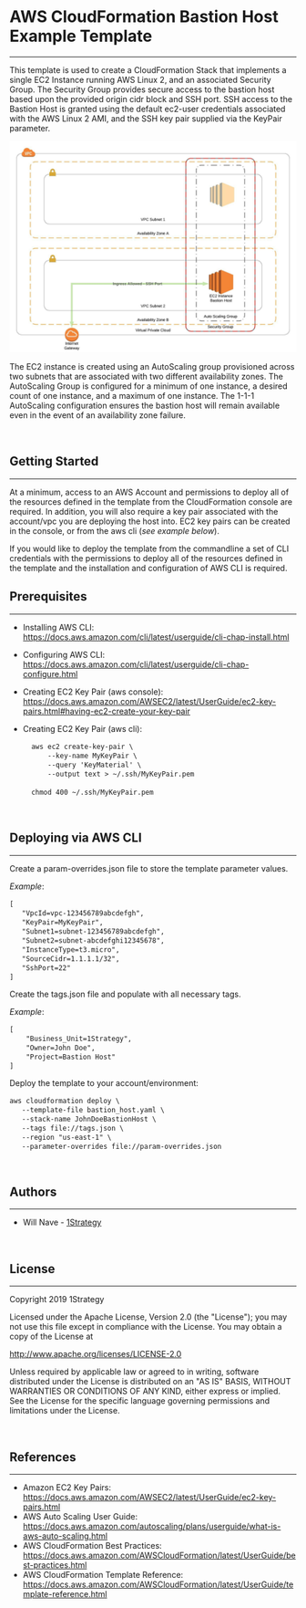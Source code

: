 # AWS CloudFormation Bastion Host Example Template
---
This template is used to create a CloudFormation Stack that implements a single EC2 Instance running AWS Linux 2, and an associated Security Group.  The Security Group provides secure access to the bastion host based upon the provided origin cidr block and SSH port.  SSH access to the Bastion Host is granted using the default ec2-user credentials associated with the AWS Linux 2 AMI, and the SSH key pair supplied via the KeyPair parameter.

![](diagram.jpeg)

The EC2 instance is created using an AutoScaling group provisioned across two subnets that are associated with two different availability zones.  The AutoScaling Group is configured for a minimum of one instance, a desired count of one instance, and a maximum of one instance.  The 1-1-1 AutoScaling configuration ensures the bastion host will remain available even in the event of an availability zone failure.

<br />

## Getting Started
---
At a minimum, access to an AWS Account and permissions to deploy all of the resources defined in the template from the CloudFormation console are required. In addition, you will also require a key pair associated with the account/vpc you are deploying the host into.  EC2 key pairs can be created in the console, or from the aws cli (*see example below*).  

If you would like to deploy the template from the commandline a set of CLI credentials with the permissions to deploy all of the resources defined in the template and the installation and configuration of AWS CLI is required.

## Prerequisites
---
* Installing AWS CLI: https://docs.aws.amazon.com/cli/latest/userguide/cli-chap-install.html
* Configuring AWS CLI: https://docs.aws.amazon.com/cli/latest/userguide/cli-chap-configure.html
* Creating EC2 Key Pair (aws console): https://docs.aws.amazon.com/AWSEC2/latest/UserGuide/ec2-key-pairs.html#having-ec2-create-your-key-pair
* Creating EC2 Key Pair (aws cli):
  
        aws ec2 create-key-pair \ 
            --key-name MyKeyPair \
            --query 'KeyMaterial' \
            --output text > ~/.ssh/MyKeyPair.pem 
        
        chmod 400 ~/.ssh/MyKeyPair.pem 

<br />

## Deploying via AWS CLI
---
 Create a param-overrides.json file to store the template parameter values.

 *Example*:
 ```
 [
    "VpcId=vpc-123456789abcdefgh",
    "KeyPair=MyKeyPair",
    "Subnet1=subnet-123456789abcdefgh",
    "Subnet2=subnet-abcdefghi12345678",
    "InstanceType=t3.micro",
    "SourceCidr=1.1.1.1/32",
    "SshPort=22"
]
 ```

Create the tags.json file and populate with all necessary tags.

*Example*:
```
[
    "Business_Unit=1Strategy",
    "Owner=John Doe",
    "Project=Bastion Host"
]
```


 Deploy the template to your account/environment:
 ```
aws cloudformation deploy \
    --template-file bastion_host.yaml \
    --stack-name JohnDoeBastionHost \
    --tags file://tags.json \
    --region "us-east-1" \
    --parameter-overrides file://param-overrides.json
 ```

 <br />

 ## Authors
 ---
* Will Nave - [1Strategy](https://www.1strategy.com)

<br />

## License
---
Copyright 2019 1Strategy

Licensed under the Apache License, Version 2.0 (the "License"); you may not use this file except in compliance with the License. You may obtain a copy of the License at

http://www.apache.org/licenses/LICENSE-2.0

Unless required by applicable law or agreed to in writing, software distributed under the License is distributed on an "AS IS" BASIS, WITHOUT WARRANTIES OR CONDITIONS OF ANY KIND, either express or implied. See the License for the specific language governing permissions and limitations under the License.

<br />

## References
---
* Amazon EC2 Key Pairs: https://docs.aws.amazon.com/AWSEC2/latest/UserGuide/ec2-key-pairs.html
* AWS Auto Scaling User Guide: https://docs.aws.amazon.com/autoscaling/plans/userguide/what-is-aws-auto-scaling.html
* AWS CloudFormation Best Practices: https://docs.aws.amazon.com/AWSCloudFormation/latest/UserGuide/best-practices.html 
* AWS CloudFormation Template Reference: https://docs.aws.amazon.com/AWSCloudFormation/latest/UserGuide/template-reference.html 
